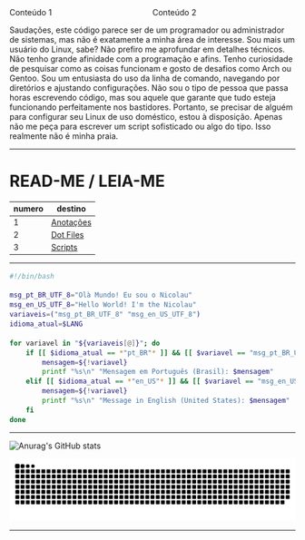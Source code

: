 <div style="display: flex;">
    <div style="flex: 1;">
        Conteúdo 1
    </div>
    <div style="flex: 1;">
        Conteúdo 2
    </div>
</div>


Saudações, este código parece ser de um programador ou administrador de sistemas, mas não é exatamente a minha área de interesse. Sou mais um usuário do Linux, sabe? Não prefiro me aprofundar em detalhes técnicos. Não tenho grande afinidade com a programação e afins. Tenho curiosidade de pesquisar como as coisas funcionam e gosto de desafios como Arch ou Gentoo. Sou um entusiasta do uso da linha de comando, navegando por diretórios e ajustando configurações. Não sou o tipo de pessoa que passa horas escrevendo código, mas sou aquele que garante que tudo esteja funcionando perfeitamente nos bastidores. Portanto, se precisar de alguém para configurar seu Linux de uso doméstico, estou à disposição. Apenas não me peça para escrever um script sofisticado ou algo do tipo. Isso realmente não é minha praia.

---

# **READ-ME / LEIA-ME**

| numero | destino|
|---|---|
| 1 | [ Anotações ](https://github.com/kolyasik-inc/nicolau-anotacoes) |
| 2 | [ Dot Files](https://github.com/kolyasik-inc/nicolau-dotfiles) |
| 3 | [ Scripts ](https://github.com/kolyasik-inc/nicolau-scripts) |


---

```bash
#!/bin/bash

msg_pt_BR_UTF_8="Olà Mundo! Eu sou o Nicolau"
msg_en_US_UTF_8="Hello World! I'm the Nicolau"
variaveis=("msg_pt_BR_UTF_8" "msg_en_US_UTF_8")
idioma_atual=$LANG

for variavel in "${variaveis[@]}"; do
    if [[ $idioma_atual == *"pt_BR"* ]] && [[ $variavel == "msg_pt_BR_UTF_8" ]]; then
        mensagem=${!variavel}
        printf "%s\n" "Mensagem em Português (Brasil): $mensagem"
    elif [[ $idioma_atual == *"en_US"* ]] && [[ $variavel == "msg_en_US_UTF_8" ]]; then
        mensagem=${!variavel}
        printf "%s\n" "Message in English (United States): $mensagem"
    fi
done
```

---

![Anurag's GitHub stats](https://github-readme-stats.vercel.app/api?username=kolyasik-inc&show_icons=true&theme=transparent&show=reviews,discussions_started,discussions_answered,prs_merged,prs_merged_percentage)
 
<picture>
  <source
    media="(prefers-color-scheme: dark)"
    srcset="https://raw.githubusercontent.com/platane/snk/output/github-contribution-grid-snake-dark.svg"
  />
  <source
    media="(prefers-color-scheme: light)"
    srcset="https://raw.githubusercontent.com/platane/snk/output/github-contribution-grid-snake.svg"
  />
  <img
    alt="github contribution grid snake animation"
    src="https://raw.githubusercontent.com/platane/snk/output/github-contribution-grid-snake.svg"
  />
</picture>

<!--
<div>
  <a href="https://www.youtube.com/channel/UCEzUJF1OH0n6dnPIXe5hpCg" target="_blank"><img src="https://img.shields.io/badge/YouTube-FF0000?style=for-the-badge&logo=youtube&logoColor=white" target="_blank"></a>
  <a href="https://instagram.com/nicolaslopes.inc" target="_blank"><img src="https://img.shields.io/badge/-Instagram-%23E4405F?style=for-the-badge&logo=instagram&logoColor=white" target="_blank"></a>
 	<a href="https://www.twitch.tv/oryvny" target="_blank"><img src="https://img.shields.io/badge/Twitch-9146FF?style=for-the-badge&logo=twitch&logoColor=white" target="_blank"></a>
  <a href="https://www.linkedin.com/in/" target="_blank"><img src="https://img.shields.io/badge/-LinkedIn-%230077B5?style=for-the-badge&logo=linkedin&logoColor=white" target="_blank"></a> 
  </div> 
 -->

---

